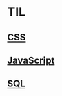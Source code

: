 # TIL

## [CSS](https://ssj24.github.io/TIL2022/CSS)

## [JavaScript](https://ssj24.github.io/TIL2022/JavaScript)

## [SQL](https://ssj24.github.io/TIL2022/SQL)


